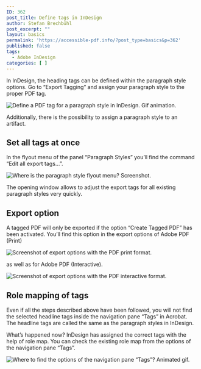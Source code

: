 ```yaml
---
ID: 362
post_title: Define tags in InDesign
author: Stefan Brechbühl
post_excerpt: ""
layout: basics
permalink: 'https://accessible-pdf.info/?post_type=basics&p=362'
published: false
tags:
  - Adobe InDesign
categories: [ ]
---
```

In InDesign, the heading tags can be defined within the paragraph style options. Go to “Export Tagging” and assign your paragraph style to the proper PDF tag.

![Define a PDF tag for a paragraph style in InDesign. Gif animation.][1]

Additionally, there is the possibility to assign a paragraph style to an artifact.

## Set all tags at once

In the flyout menu of the panel “Paragraph Styles” you’ll find the command “Edit all export tags…”.

![Where is the paragraph style flyout menu? Screenshot.][2]

The opening window allows to adjust the export tags for all existing paragraph styles very quickly.

## Export option

A tagged PDF will only be exported if the option “Create Tagged PDF” has been activated. You’ll find this option in the export options of Adobe PDF (Print)

![Screenshot of export options with the PDF print format.][3]

as well as for Adobe PDF (Interactive).

![Screenshot of export options with the PDF interactive format.][4]

## Role mapping of tags

Even if all the steps described above have been followed, you will not find the selected headline tags inside the navigation pane “Tags” in Acrobat. The headline tags are called the same as the paragraph styles in InDesign.

What’s happened now? InDesign has assigned the correct tags with the help of role map. You can check the existing role map from the options of the navigation pane “Tags”.

![Where to find the options of the navigation pane “Tags”? Animated gif.][5]

 [1]: https://accessible-pdf.info/wp/wp-content/uploads/indesign_export-tag.gif
 [2]: https://accessible-pdf.info/wp/wp-content/uploads/indesign_edit-all-tags.gif
 [3]: https://accessible-pdf.info/wp/wp-content/uploads/indesign_export-option-print.jpg
 [4]: https://accessible-pdf.info/wp/wp-content/uploads/indesign_export-option-interactive.jpg
 [5]: https://accessible-pdf.info/wp/wp-content/uploads/acrobat_roll_map.gif
